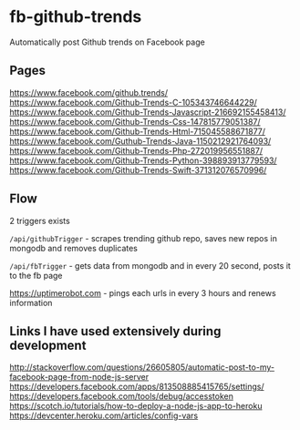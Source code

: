 # fb-github-trends
Automatically post Github trends on Facebook page


## Pages
https://www.facebook.com/github.trends/  
https://www.facebook.com/Github-Trends-C-105343746644229/  
https://www.facebook.com/Github-Trends-Javascript-216692155458413/  
https://www.facebook.com/Github-Trends-Css-147815779051387/  
https://www.facebook.com/Github-Trends-Html-715045588671877/  
https://www.facebook.com/Guthub-Trends-Java-1150212921764093/  
https://www.facebook.com/Github-Trends-Php-272019956551887/  
https://www.facebook.com/Github-Trends-Python-398893913779593/  
https://www.facebook.com/Github-Trends-Swift-371312076570996/  


## Flow
 2 triggers  exists

`/api/githubTrigger` - scrapes trending github repo, saves new repos in mongodb and removes duplicates  

`/api/fbTrigger` - gets data from mongodb and in every 20 second, posts it to the fb page   

https://uptimerobot.com - pings each urls in every 3 hours and renews information


## Links I have used extensively during development
http://stackoverflow.com/questions/26605805/automatic-post-to-my-facebook-page-from-node-js-server  
https://developers.facebook.com/apps/813508885415765/settings/
https://developers.facebook.com/tools/debug/accesstoken  
https://scotch.io/tutorials/how-to-deploy-a-node-js-app-to-heroku  
https://devcenter.heroku.com/articles/config-vars


